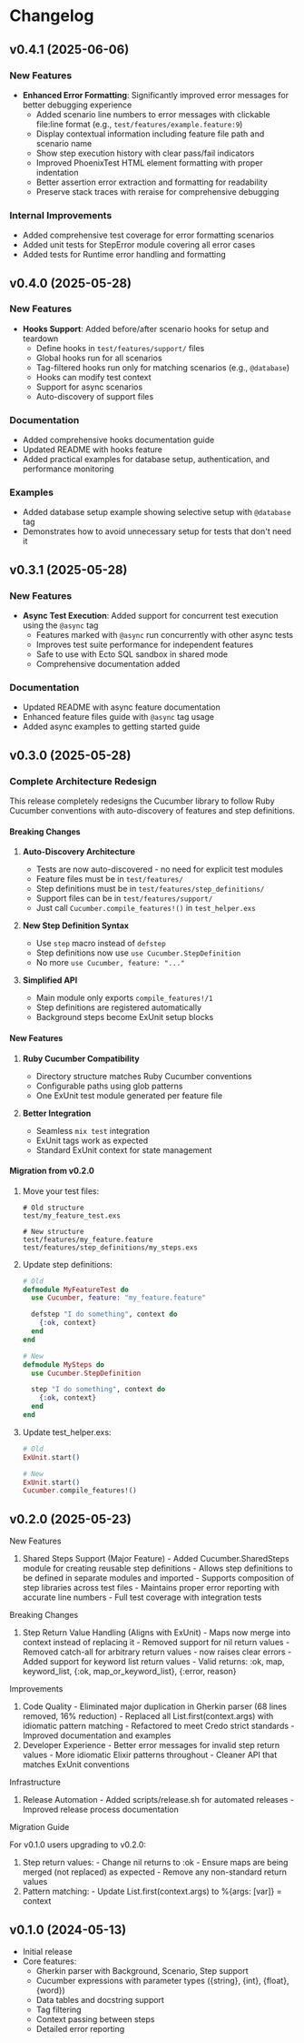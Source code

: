 # Changelog

## v0.4.1 (2025-06-06)

### New Features

- **Enhanced Error Formatting**: Significantly improved error messages for better debugging experience
  - Added scenario line numbers to error messages with clickable file:line format (e.g., `test/features/example.feature:9`)
  - Display contextual information including feature file path and scenario name
  - Show step execution history with clear pass/fail indicators
  - Improved PhoenixTest HTML element formatting with proper indentation
  - Better assertion error extraction and formatting for readability
  - Preserve stack traces with reraise for comprehensive debugging

### Internal Improvements

- Added comprehensive test coverage for error formatting scenarios
- Added unit tests for StepError module covering all error cases
- Added tests for Runtime error handling and formatting

## v0.4.0 (2025-05-28)

### New Features

- **Hooks Support**: Added before/after scenario hooks for setup and teardown
  - Define hooks in `test/features/support/` files
  - Global hooks run for all scenarios
  - Tag-filtered hooks run only for matching scenarios (e.g., `@database`)
  - Hooks can modify test context
  - Support for async scenarios
  - Auto-discovery of support files

### Documentation

- Added comprehensive hooks documentation guide
- Updated README with hooks feature
- Added practical examples for database setup, authentication, and performance monitoring

### Examples

- Added database setup example showing selective setup with `@database` tag
- Demonstrates how to avoid unnecessary setup for tests that don't need it

## v0.3.1 (2025-05-28)

### New Features

- **Async Test Execution**: Added support for concurrent test execution using the `@async` tag
  - Features marked with `@async` run concurrently with other async tests
  - Improves test suite performance for independent features
  - Safe to use with Ecto SQL sandbox in shared mode
  - Comprehensive documentation added

### Documentation

- Updated README with async feature documentation
- Enhanced feature files guide with `@async` tag usage
- Added async examples to getting started guide

## v0.3.0 (2025-05-28)

### Complete Architecture Redesign

This release completely redesigns the Cucumber library to follow Ruby Cucumber conventions with auto-discovery of features and step definitions.

#### Breaking Changes

1. **Auto-Discovery Architecture**
   - Tests are now auto-discovered - no need for explicit test modules
   - Feature files must be in `test/features/`
   - Step definitions must be in `test/features/step_definitions/`
   - Support files can be in `test/features/support/`
   - Just call `Cucumber.compile_features!()` in `test_helper.exs`

2. **New Step Definition Syntax**
   - Use `step` macro instead of `defstep`
   - Step definitions now use `use Cucumber.StepDefinition`
   - No more `use Cucumber, feature: "..."`

3. **Simplified API**
   - Main module only exports `compile_features!/1`
   - Step definitions are registered automatically
   - Background steps become ExUnit setup blocks

#### New Features

1. **Ruby Cucumber Compatibility**
   - Directory structure matches Ruby Cucumber conventions
   - Configurable paths using glob patterns
   - One ExUnit test module generated per feature file

2. **Better Integration**
   - Seamless `mix test` integration
   - ExUnit tags work as expected
   - Standard ExUnit context for state management

#### Migration from v0.2.0

1. Move your test files:
   ```
   # Old structure
   test/my_feature_test.exs

   # New structure
   test/features/my_feature.feature
   test/features/step_definitions/my_steps.exs
   ```

2. Update step definitions:
   ```elixir
   # Old
   defmodule MyFeatureTest do
     use Cucumber, feature: "my_feature.feature"

     defstep "I do something", context do
       {:ok, context}
     end
   end

   # New
   defmodule MySteps do
     use Cucumber.StepDefinition

     step "I do something", context do
       {:ok, context}
     end
   end
   ```

3. Update test_helper.exs:
   ```elixir
   # Old
   ExUnit.start()

   # New
   ExUnit.start()
   Cucumber.compile_features!()
   ```

## v0.2.0 (2025-05-23)

 New Features

  1. Shared Steps Support (Major Feature)
    - Added Cucumber.SharedSteps module for creating reusable step definitions
    - Allows step definitions to be defined in separate modules and imported
    - Supports composition of step libraries across test files
    - Maintains proper error reporting with accurate line numbers
    - Full test coverage with integration tests

  Breaking Changes

  1. Step Return Value Handling (Aligns with ExUnit)
    - Maps now merge into context instead of replacing it
    - Removed support for nil return values
    - Removed catch-all for arbitrary return values - now raises clear errors
    - Added support for keyword list return values
    - Valid returns: :ok, map, keyword_list, {:ok, map_or_keyword_list}, {:error, reason}

  Improvements

  1. Code Quality
    - Eliminated major duplication in Gherkin parser (68 lines removed, 16% reduction)
    - Replaced all List.first(context.args) with idiomatic pattern matching
    - Refactored to meet Credo strict standards
    - Improved documentation and examples
  2. Developer Experience
    - Better error messages for invalid step return values
    - More idiomatic Elixir patterns throughout
    - Cleaner API that matches ExUnit conventions

  Infrastructure

  1. Release Automation
    - Added scripts/release.sh for automated releases
    - Improved release process documentation

  Migration Guide

  For v0.1.0 users upgrading to v0.2.0:

  1. Step return values:
    - Change nil returns to :ok
    - Ensure maps are being merged (not replaced) as expected
    - Remove any non-standard return values
  2. Pattern matching:
    - Update List.first(context.args) to %{args: [var]} = context

## v0.1.0 (2024-05-13)

* Initial release
* Core features:
  * Gherkin parser with Background, Scenario, Step support
  * Cucumber expressions with parameter types ({string}, {int}, {float}, {word})
  * Data tables and docstring support
  * Tag filtering
  * Context passing between steps
  * Detailed error reporting
